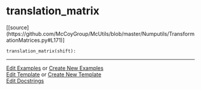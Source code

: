 # <a id="McUtils.Numputils.TransformationMatrices.translation_matrix">translation_matrix</a>
<div class="docs-source-link" markdown="1">
[[source](https://github.com/McCoyGroup/McUtils/blob/master/Numputils/TransformationMatrices.py#L171)]
</div>

```python
translation_matrix(shift): 
```
 



___

[Edit Examples](https://github.com/McCoyGroup/McUtils/edit/gh-pages/ci/examples/McUtils/Numputils/TransformationMatrices/translation_matrix.md) or 
[Create New Examples](https://github.com/McCoyGroup/McUtils/new/gh-pages/?filename=ci/examples/McUtils/Numputils/TransformationMatrices/translation_matrix.md) <br/>
[Edit Template](https://github.com/McCoyGroup/McUtils/edit/gh-pages/ci/docs/McUtils/Numputils/TransformationMatrices/translation_matrix.md) or 
[Create New Template](https://github.com/McCoyGroup/McUtils/new/gh-pages/?filename=ci/docs/templates/McUtils/Numputils/TransformationMatrices/translation_matrix.md) <br/>
[Edit Docstrings](https://github.com/McCoyGroup/McUtils/edit/master/Numputils/TransformationMatrices.py#L171?message=Update%20Docs)